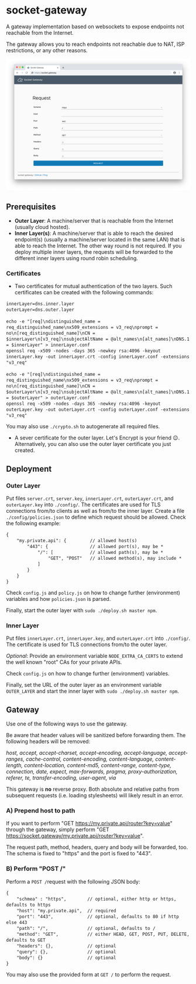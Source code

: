 # socket-gateway

A gateway implementation based on websockets to expose endpoints not reachable from the Internet.

The gateway allows you to reach endpoints not reachable due to NAT, ISP restrictions, or any other reasons.

 ![](screenshot.png)

## Prerequisites

* **Outer Layer**: A machine/server that is reachable from the Internet (usually cloud hosted).
* **Inner Layer(s)**: A machine/server that is able to reach the desired endpoint(s) (usually a machine/server located in the same LAN) that is able to reach the Internet. The other way round is not required. If you deploy multiple inner layers, the requests will be forwarded to the different inner layers using round robin scheduling.

### Certificates

* Two certificates for mutual authentication of the two layers. Such certificates can be created with the following commands:

```
innerLayer=dns.inner.layer
outerLayer=dns.outer.layer

echo -e "[req]\ndistinguished_name = req_distinguished_name\nx509_extensions = v3_req\nprompt = no\n[req_distinguished_name]\nCN = $innerLayer\n[v3_req]\nsubjectAltName = @alt_names\n[alt_names]\nDNS.1 = $innerLayer" > innerLayer.conf
openssl req -x509 -nodes -days 365 -newkey rsa:4096 -keyout innerLayer.key -out innerLayer.crt -config innerLayer.conf -extensions "v3_req"

echo -e "[req]\ndistinguished_name = req_distinguished_name\nx509_extensions = v3_req\nprompt = no\n[req_distinguished_name]\nCN = $outerLayer\n[v3_req]\nsubjectAltName = @alt_names\n[alt_names]\nDNS.1 = $outerLayer" > outerLayer.conf
openssl req -x509 -nodes -days 365 -newkey rsa:4096 -keyout outerLayer.key -out outerLayer.crt -config outerLayer.conf -extensions "v3_req"
```

You may also use `./crypto.sh` to autogenerate all required files.

* A sever certificate for the outer layer. Let's Encrypt is your friend 😉. Alternatively, you can also use the outer layer certificate you just created.


## Deployment

### Outer Layer

Put files `server.crt`, `server.key`, `innerLayer.crt`, `outerLayer.crt`, and `outerLayer.key` into `./config/`. The certificates are used for TLS connections from/to clients as well as from/to the inner layer. Create a file `./config/policies.json` to define which request should be allowed. Check the following example:

```
{
    "my.private.api": {         // allowed host(s)
        "443": {                // allowed port(s), may be *
            "/": [              // allowed path(s), may be *
                "GET", "POST"   // allowed method(s), may include *
            ]
        }
    }
}
```

Check `config.js` and `policy.js` on how to change further (environment) variables and how `policies.json` is parsed.

Finally, start the outer layer with `sudo ./deploy.sh master npm`.

### Inner Layer

Put files `innerLayer.crt`, `innerLayer.key`, and `outerLayer.crt` into `./config/`. The certificate is used for TLS connections from/to the outer layer.

*Optional*: Provide an environment variable `NODE_EXTRA_CA_CERTS` to extend the well known "root" CAs for your private APIs.

Check `config.js` on how to change further (environment) variables.

Finally, set the URL of the outer layer as an environment variable `OUTER_LAYER` and start the inner layer with `sudo ./deploy.sh master npm`.

## Gateway

Use one of the following ways to use the gateway.

Be aware that header values will be sanitized before forwarding them. The following headers will be removed:

*host, accept, accept-charset, accept-encoding, accept-language, accept-ranges, cache-control, content-encoding, content-language, content-length, content-location, content-md5, content-range, content-type, connection, date, expect, max-forwards, pragma, proxy-authorization, referer, te, transfer-encoding, user-agent, via*

This gateway is **no** reverse proxy. Both absolute and relative paths from subsequent requests (i.e. loading stylesheets) will likely result in an error.

### A) Prepend host to path

If you want to perform "GET https://my.private.api/router?key=value" through the gateway, simply perform "GET https://socket.gateway/my.private.api/router?key=value".

The request path, method, headers, query and body will be forwarded, too. The schema is fixed to "https" and the port is fixed to "443".

### B) Perform "POST /"

Perform a `POST /`request with the following JSON body:

```
{
	"schmea" : "https",        // optional, either http or https, defaults to https
	"host": "my.private.api",  // required
	"port": "443",             // optional, defaults to 80 if http else 443
	"path": "/",               // optional, defaults to /
	"method": "GET",           // either HEAD, GET, POST, PUT, DELETE, defaults to GET
	"headers": {},             // optional
	"query": {},               // optional
	"body": {}                 // optional
}
```

You may also use the provided form at `GET /` to perform the request. 